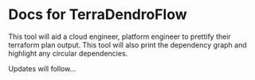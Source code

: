 # Docs for TerraDendroFlow

This tool will aid a cloud engineer, platform engineer to prettify their terraform plan output.
This tool will also print the dependency graph and highlight any circular dependencies.

Updates will follow...